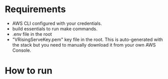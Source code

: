 # 

# Requirements
- AWS CLI configured with your credentials.
- build essentials to run make commands.
- .env file in the root
- "VRisingServeKey.pem" key file in the root. This is auto-generated with the stack but you need to manually download it from your own AWS Console. 

# How to run